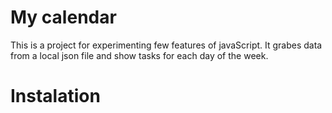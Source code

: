 # My calendar
This is a project for experimenting few features of javaScript. It grabes data from a local json file and show tasks for each day of the week.

# Instalation



